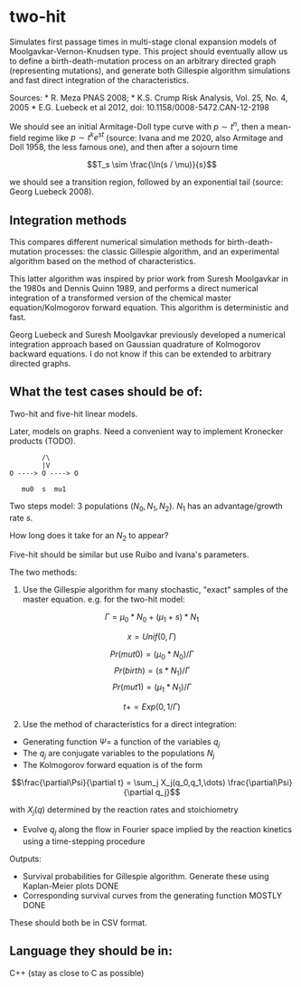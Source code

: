 two-hit
=======

Simulates first passage times in multi-stage clonal expansion models of
Moolgavkar-Vernon-Knudsen type. This project should eventually allow us to
define a birth-death-mutation process on an arbitrary directed graph
(representing mutations), and generate both Gillespie algorithm simulations and
fast direct integration of the characteristics.

Sources: 
       * R. Meza PNAS 2008; 
       * K.S. Crump Risk Analysis, Vol. 25, No. 4, 2005
       * E.G. Luebeck et al 2012, doi: 10.1158/0008-5472.CAN-12-2198

We should see an initial Armitage-Doll type curve with $p \sim t^n$, then a
mean-field regime like $p \sim t^k e^{s t}$ (source: Ivana and me 2020, also Armitage
and Doll 1958, the less famous one), and then after a sojourn time

$$T_s \sim \frac{\ln(s / \mu)}{s}$$

we should see a transition region, followed by an exponential tail (source:
Georg Luebeck 2008).

Integration methods
-------------------

This compares different numerical simulation methods for birth-death-mutation
processes: the classic Gillespie algorithm, and an experimental algorithm based on the method of
characteristics. 

This latter algorithm was inspired by prior work from
Suresh Moolgavkar in the 1980s and Dennis Quinn 1989, and performs a direct
numerical integration of a transformed version of the chemical master
equation/Kolmogorov forward equation. This algorithm is deterministic and fast.

Georg Luebeck and Suresh Moolgavkar previously developed a numerical integration
approach based on Gaussian quadrature of Kolmogorov backward equations. I do not
know if this can be extended to arbitrary directed graphs.

What the test cases should be of:
---------------------------------

Two-hit and five-hit linear models.

Later, models on graphs. Need a convenient way to implement Kronecker products
(TODO).

            /\
            |V
    O ----> O ----> O

       mu0  s  mu1

Two steps model: 3 populations $(N_0, N_1, N_2)$. $N_1$ has an advantage/growth rate $s$.

How long does it take for an $N_2$ to appear?

Five-hit should be similar but use Ruibo and Ivana's parameters.

The two methods:

1. Use the Gillespie algorithm for many stochastic, "exact" samples of the
master equation. e.g. for the two-hit model:

$$\Gamma = \mu_0 * N_0 + (\mu_1 + s) * N_1$$

$$x = Unif(0,\Gamma)$$

$$Pr(mut0) = (\mu_0 * N_0) / \Gamma$$
$$Pr(birth) = (s * N_1) / \Gamma$$
$$Pr(mut1) = (\mu_1 * N_1) / \Gamma $$

$$t += Exp(0, 1/\Gamma)$$

2. Use the method of characteristics for a direct integration:
  * Generating function $\Psi =$ a function of the variables $q_j$
  * The $q_j$ are conjugate variables to the populations $N_j$
  * The Kolmogorov forward equation is of the form

$$\frac{\partial\Psi}{\partial t} = \sum_j X_j(q_0,q_1,\dots) \frac{\partial\Psi}{\partial q_j}$$

with $X_j(q)$ determined by the reaction rates and stoichiometry

  * Evolve $q_j$ along the flow in Fourier space implied by the reaction kinetics
    using a time-stepping procedure

Outputs:

  * Survival probabilities for Gillespie algorithm. Generate these using Kaplan-Meier
    plots DONE
  * Corresponding survival curves from the generating function MOSTLY DONE

These should both be in CSV format.

Language they should be in:
---------------------------

C++ (stay as close to C as possible)

